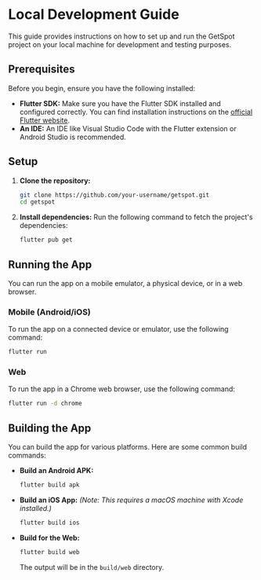 # Local Development Guide

This guide provides instructions on how to set up and run the GetSpot project on your local machine for development and testing purposes.

## Prerequisites

Before you begin, ensure you have the following installed:

*   **Flutter SDK:** Make sure you have the Flutter SDK installed and configured correctly. You can find installation instructions on the [official Flutter website](https://flutter.dev/docs/get-started/install).
*   **An IDE:** An IDE like Visual Studio Code with the Flutter extension or Android Studio is recommended.

## Setup

1.  **Clone the repository:**
    ```bash
    git clone https://github.com/your-username/getspot.git
    cd getspot
    ```

2.  **Install dependencies:**
    Run the following command to fetch the project's dependencies:
    ```bash
    flutter pub get
    ```

## Running the App

You can run the app on a mobile emulator, a physical device, or in a web browser.

### Mobile (Android/iOS)

To run the app on a connected device or emulator, use the following command:

```bash
flutter run
```

### Web

To run the app in a Chrome web browser, use the following command:

```bash
flutter run -d chrome
```

## Building the App

You can build the app for various platforms. Here are some common build commands:

*   **Build an Android APK:**
    ```bash
    flutter build apk
    ```

*   **Build an iOS App:**
    *(Note: This requires a macOS machine with Xcode installed.)*
    ```bash
    flutter build ios
    ```

*   **Build for the Web:**
    ```bash
    flutter build web
    ```
    The output will be in the `build/web` directory.
